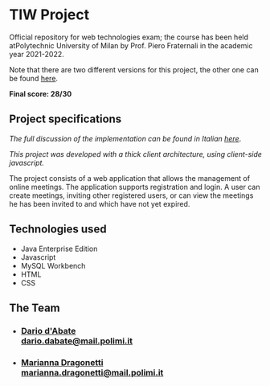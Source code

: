 
# TIW Project
<p>Official repository for web technologies exam; the course has been held atPolytechnic University of Milan by Prof. Piero Fraternali in the academic year 2021-2022.</p>
<p>Note that there are two different versions for this project, the other one can be found <a href="https://github.com/DariodAbate/TIW-Project-2022">here</a>.</p>
<b>Final score: 28/30 </b>

## Project specifications
<p><em>The full discussion of the implementation can be found in Italian <a href="https://github.com/DariodAbate/TIW-Project-RIA-2022/blob/main/specifications/TIW_gruppo32.pptx">here</a></em>.</p>

<p><em>This project was developed with a thick client architecture, using client-side javascript.</em></p>

<p>The project consists of a web application that allows the management of online meetings. The application supports registration and login. A user can create meetings, inviting other registered users, or can view the meetings he has been invited to and which have not yet expired.</p>

## Technologies used

- Java Enterprise Edition
- Javascript
- MySQL Workbench
- HTML
- CSS

## The Team

- ### [Dario d'Abate](https://github.com/DariodAbate)<br/>dario.dabate@mail.polimi.it
- ### [Marianna Dragonetti](https://github.com/Mariannadragonetti)<br/>marianna.dragonetti@mail.polimi.it
